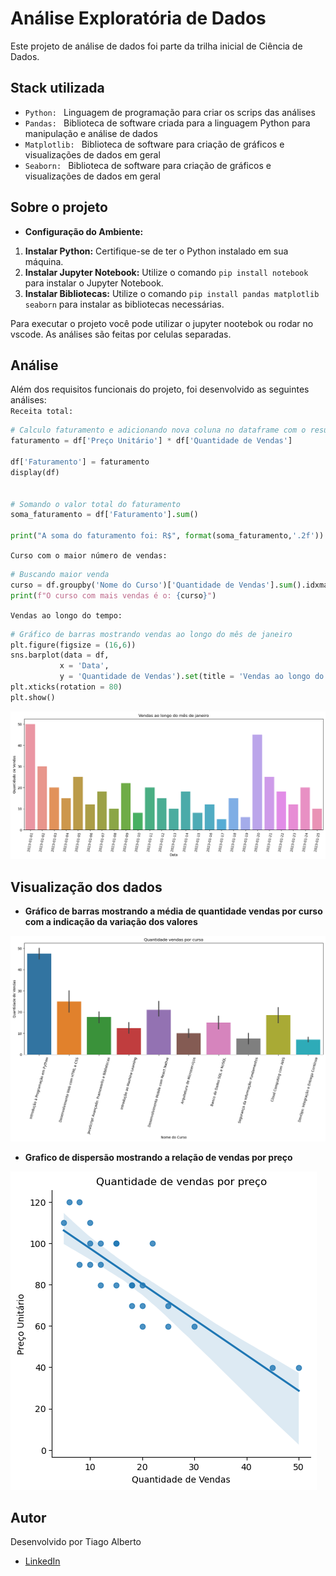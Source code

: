 # Análise Exploratória de Dados

Este projeto de análise de dados foi parte da trilha inicial de Ciência de Dados.

## Stack utilizada

 * `Python: ` Linguagem de programação para criar os scrips das análises 
 * `Pandas: `  Biblioteca de software criada para a linguagem Python para manipulação e análise de dados
 * `Matplotlib: ` Biblioteca de software para criação de gráficos e visualizações de dados em geral
 * `Seaborn: ` Biblioteca de software para criação de gráficos e visualizações de dados em geral

## Sobre o projeto

* **Configuração do Ambiente:**
1. **Instalar Python:** Certifique-se de ter o Python instalado em sua máquina.
2. **Instalar Jupyter Notebook:** Utilize o comando `pip install notebook` para instalar o Jupyter Notebook.
3. **Instalar Bibliotecas:** Utilize o comando `pip install pandas matplotlib seaborn` para instalar as bibliotecas necessárias.
   
Para executar o projeto você pode utilizar o jupyter nootebok ou rodar no vscode. As análises são feitas por celulas separadas.

## Análise

Além dos requisitos funcionais do projeto, foi desenvolvido as seguintes análises:  
` Receita total: ` 
```python
# Calculo faturamento e adicionando nova coluna no dataframe com o resultado
faturamento = df['Preço Unitário'] * df['Quantidade de Vendas']

df['Faturamento'] = faturamento
display(df)


# Somando o valor total do faturamento
soma_faturamento = df['Faturamento'].sum()

print("A soma do faturamento foi: R$", format(soma_faturamento,'.2f'))
```
 ` Curso com o maior número de vendas: ` 
 ```python
# Buscando maior venda
curso = df.groupby('Nome do Curso')['Quantidade de Vendas'].sum().idxmax()
print(f"O curso com mais vendas é o: {curso}")
```
 ` Vendas ao longo do tempo: ` 
 ```python
# Gráfico de barras mostrando vendas ao longo do mês de janeiro
plt.figure(figsize = (16,6))
sns.barplot(data = df,
            x = 'Data',
            y = 'Quantidade de Vendas').set(title = 'Vendas ao longo do mês de janeiro')
plt.xticks(rotation = 80)
plt.show()
```
![alt text](grafico2.png)

## Visualização dos dados

* **Gráfico de barras mostrando a média de quantidade vendas por curso com a indicação da variação dos valores**

![alt text](grafico.png)

* **Grafico de dispersão mostrando a relação de vendas por preço**

![alt text](grafico1.png)

## Autor
Desenvolvido por Tiago Alberto

- <a href="https://www.linkedin.com/in/tiago-alberto-303909167/" target=”_blank”>LinkedIn</a>
